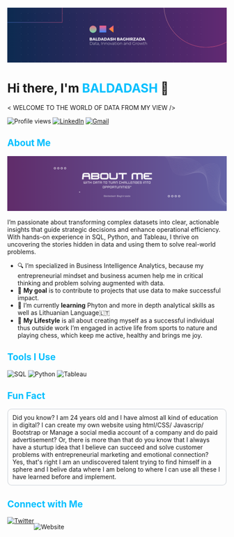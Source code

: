 ![Welcome Banner](https://github.com/bbaghirzada/bbaghirzada/blob/bbaghirzada/Beige%20Modern%20Elegant%20Personal%20LinkedIn%20Banner(1).png)

# Hi there, I'm <span style="color: #00BFFF;">BALDADASH</span> 👋
< WELCOME TO THE WORLD OF DATA FROM MY VIEW />

![Profile views](https://komarev.com/ghpvc/?username=your-github-username&color=blue)
[![LinkedIn](https://img.shields.io/badge/-LinkedIn-blue?style=flat-square&logo=Linkedin&logoColor=white&link=https://www.linkedin.com/in/your-linkedin-profile)](https://www.linkedin.com/in/baldadash-baghirzade/)
[![Gmail](https://img.shields.io/badge/-Gmail-red?style=flat-square&logo=Gmail&logoColor=white&link=mailto:your-email@gmail.com)](mailto:bbaghirzada@gmail.com)




## <span style="color: #00BFFF;">About Me</span>

![About Me Banner](https://github.com/bbaghirzada/bbaghirzada/blob/bbaghirzada/About%20me.png)

<p style="font-family🇲🇸">I’m passionate about transforming complex datasets into clear, actionable insights that guide strategic decisions and enhance operational efficiency. With hands-on experience in SQL, Python, and Tableau, I thrive on uncovering the stories hidden in data and using them to solve real-world problems.

- 🔍 I’m specialized in Business Intelligence Analytics, because my entrepreneurial mindset and business acumen help me in critical thinking and problem solving augmented with data.
- 🎯 **My goal** is to contribute to projects that use data to make successful impact.
- 🌱 I’m currently **learning** Phyton and more in depth analytical skills as well as Lithuanian Language🇱🇹
- 👯 **My Lifestyle** is all about creating myself as a successful individual thus outside work I’m engaged in active life from sports to nature and playing chess, which keep me active, healthy and brings me joy.</p>


## <span style="color: #00BFFF;">Tools I Use</span>
   
![SQL](https://img.shields.io/badge/SQL-4479A1?style=for-the-badge&logo=postgresql&logoColor=white)
    ![Python](https://img.shields.io/badge/Python-3776AB?style=for-the-badge&logo=python&logoColor=white)
    ![Tableau](https://img.shields.io/badge/Tableau-E97627?style=for-the-badge&logo=tableau&logoColor=white)

## <span style="color: #00BFFF;">Fun Fact</span>
<div style="border: 2px solid #e1e4e8; padding: 10px; border-radius: 10px;">
  Did you know? I am 24 years old and I have almost all kind of education in digital? I can create my own website using html/CSS/ Javascrip/ Bootstrap or Manage a social media account of a company and do paid advertisement? Or, there is more than that do you know that I always have a sturtup idea that I believe can succeed and solve customer problems with entrepreneurial marketing and emotional connection? Yes, that's right I am an undiscovered talent trying to find himself in a sphere and I belive data where I am belong to where I can use all these I have learned before and implement.
</div>

## <span style="color: #00BFFF;">Connect with Me</span>
<div style="display: flex; flex-wrap: wrap;">
  <a href="https://www.linkedin.com/in/baldadash-baghirzade/><img src="https://img.shields.io/badge/LinkedIn-0077B5?style=for-the-badge&logo=linkedin&logoColor=white" alt="LinkedIn"></a>
  <a href="https://twitter.com/yourprofile"><img src="https://img.shields.io/badge/Twitter-1DA1F2?style=for-the-badge&logo=twitter&logoColor=white" alt="Twitter"></a>
    
![Website](https://img.shields.io/badge/website-000000?style=for-the-badge&logo=About.me&logoColor=white)
  
</div> 



